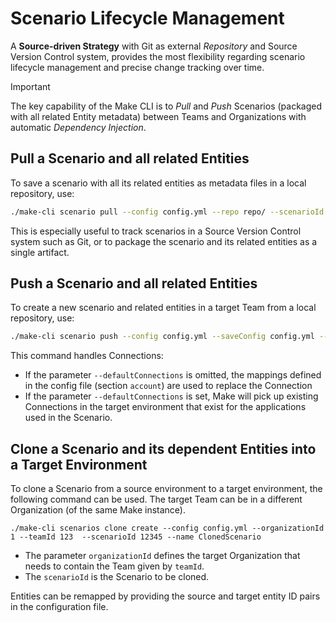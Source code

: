 # Scenario Lifecycle Management
A **Source-driven Strategy** with Git as external *Repository* and Source Version Control system, provides the most flexibility regarding scenario lifecycle management and precise change tracking over time.

> [!IMPORTANT]
> The key capability of the Make CLI is to *Pull* and *Push* Scenarios (packaged with all related Entity metadata) between Teams and Organizations with automatic *Dependency Injection*.

## Pull a Scenario and all related Entities
To save a scenario with all its related entities as metadata files in a local repository, use:

```bash
./make-cli scenario pull --config config.yml --repo repo/ --scenarioId 12345
```

This is especially useful to track scenarios in a Source Version Control system such as Git, or to package the scenario and its related entities as a single artifact.

## Push a Scenario and all related Entities
To create a new scenario and related entities in a target Team from a local repository, use:

```bash
./make-cli scenario push --config config.yml --saveConfig config.yml --teamId 112890 --repo repo/ --blueprint test_scenario.json
```

This command handles Connections:
- If the parameter `--defaultConnections` is omitted, the mappings defined in the config file (section `account`) are used to replace the Connection
- If the parameter `--defaultConnections` is set, Make will pick up existing Connections in the target environment that exist for the applications used in the Scenario.

## Clone a Scenario and its dependent Entities into a Target Environment
To clone a Scenario from a source environment to a target environment, the following command can be used. The target Team can be in a different Organization (of the same Make instance).

```
./make-cli scenarios clone create --config config.yml --organizationId 1 --teamId 123  --scenarioId 12345 --name ClonedScenario
```

- The parameter `organizationId` defines the target Organization that needs to contain the Team given by `teamId`.
- The `scenarioId` is the Scenario to be cloned.

Entities can be remapped by providing the source and target entity ID pairs in the configuration file.
